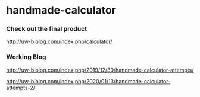 # handmade-calculator

### Check out the final product
http://uw-biblog.com/index.php/calculator/

### Working Blog
http://uw-biblog.com/index.php/2019/12/30/handmade-calculator-attempts/

http://uw-biblog.com/index.php/2020/01/13/handmade-calculator-attempts-2/
